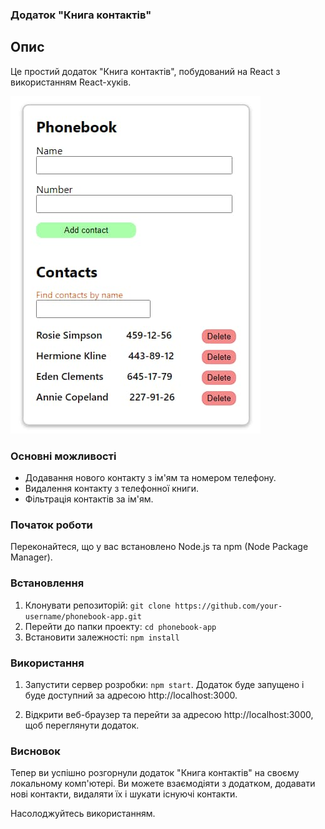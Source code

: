 ### Додаток "Книга контактів"

## Опис

Це простий додаток "Книга контактів", побудований на React з використанням
React-хуків.

![Widget screenshot 1](./assets/Screenshot_1.jpg)

### Основні можливості

- Додавання нового контакту з ім'ям та номером телефону.
- Видалення контакту з телефонної книги.
- Фільтрація контактів за ім'ям.

### Початок роботи

Переконайтеся, що у вас встановлено Node.js та npm (Node Package Manager).

### Встановлення

1. Клонувати репозиторій:
   `git clone https://github.com/your-username/phonebook-app.git`
2. Перейти до папки проекту: `cd phonebook-app`
3. Встановити залежності: `npm install`

### Використання

1. Запустити сервер розробки: `npm start`. Додаток буде запущено і буде
   доступний за адресою http://localhost:3000.

2. Відкрити веб-браузер та перейти за адресою http://localhost:3000, щоб
   переглянути додаток.

### Висновок

Тепер ви успішно розгорнули додаток "Книга контактів" на своєму локальному
комп'ютері. Ви можете взаємодіяти з додатком, додавати нові контакти, видаляти
їх і шукати існуючі контакти.

Насолоджуйтесь використанням.
